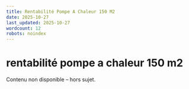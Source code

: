 ```yaml
---
title: Rentabilité Pompe A Chaleur 150 M2
date: 2025-10-27
last_updated: 2025-10-27
wordcount: 12
robots: noindex
---
```


# rentabilité pompe a chaleur 150 m2

Contenu non disponible – hors sujet.